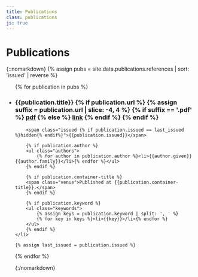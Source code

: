 ```yaml
---
title: Publications
class: publications
js: true
---
```


# Publications

{::nomarkdown}
{% assign pubs = site.data.publications.references | sort: 'issued' | reverse %} 

<ul class="publications">
{% for publication in pubs %}
    <li>
        <h3>{{publication.title}}
        {% if publication.url %}
            {% assign suffix = publication.url | slice: -4, 4 %}
            {% if suffix == '.pdf' %}
                <a href="{{publication.url}}" class="pdf">pdf</a>
            {% else %}
                <a href="{{publication.url}}" class="non-pdf">link</a>
            {% endif %}    
        {% endif %}
        </h3>

        <span class="issued {% if publication.issued == last_issued %}hidden{% endif%}">{{publication.issued}}</span>

        {% if publication.author %} 
        <ul class="authors">
            {% for author in publication.author %}<li>{{author.given}} {{author.family}}</li>{% endfor %}</ul>
        {% endif %}

        {% if publication.container-title %} 
        <span class="venue">Published at {{publication.container-title}}.</span>
        {% endif %}

        {% if publication.keyword %} 
        <ul class="keywords">
            {% assign keys = publication.keyword | split: ', ' %}
            {% for key in keys %}<li>{{key}}</li>{% endfor %}   
        </ul>
        {% endif %}
    </li>

    {% assign last_issued = publication.issued %}
{% endfor %}
</span>

{:/nomarkdown}